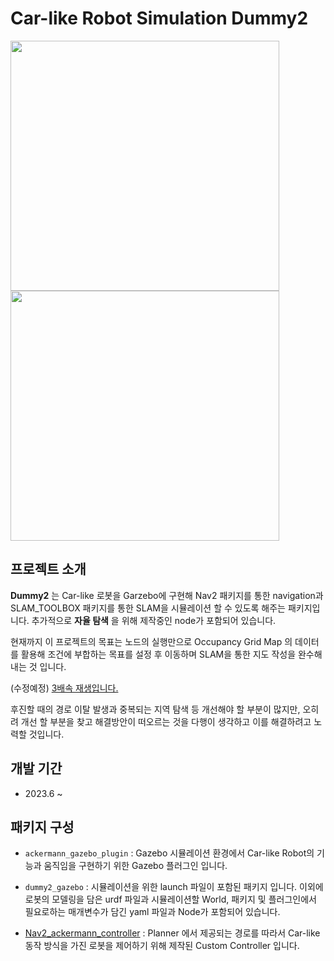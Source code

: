 # Car-like Robot Simulation __Dummy2__

<img src = "https://github.com/user-attachments/assets/30c32d0c-ce11-4ea5-bdbf-c6d86a9e6d4f" width="430" height="400"> <img src = "https://github.com/user-attachments/assets/80edad36-e67c-43a0-a945-7c514f113920" width="430" height="400">

## 프로젝트 소개
__Dummy2__ 는 Car-like 로봇을 Garzebo에 구현해 Nav2 패키지를 통한 navigation과 SLAM_TOOLBOX 패키지를 통한 SLAM을 시뮬레이션 할 수 있도록 해주는 패키지입니다. 추가적으로 __자율 탐색__ 을 위해 제작중인 node가 포함되어 있습니다.  

현재까지 이 프로젝트의 목표는 노드의 실행만으로 Occupancy Grid Map 의 데이터를 활용해 조건에 부합하는 목표를 설정 후 이동하며 SLAM을 통한 지도 작성을 완수해내는 것 입니다.  

(수정예정)
[3배속 재생입니다.](https://github.com/user-attachments/assets/9495880b-95de-4f5e-b62c-b21c66504839)


후진할 때의 경로 이탈 발생과 중복되는 지역 탐색 등 개선해야 할 부분이 많지만, 오히려 개선 할 부분을 찾고 해결방안이 떠오르는 것을 다행이 생각하고 이를 해결하려고 노력할 것입니다.  

## 개발 기간
* 2023.6 ~

## 패키지 구성
* `ackermann_gazebo_plugin` : Gazebo 시뮬레이션 환경에서 Car-like Robot의 기능과 움직임을 구현하기 위한 Gazebo 플러그인 입니다.  
* `dummy2_gazebo` : 시뮬레이션을 위한 launch 파일이 포함된 패키지 입니다. 이외에 로봇의 모델링을 담은 urdf 파일과 시뮬레이션할 World, 패키지 및 플러그인에서 필요로하는 매개변수가 담긴 yaml 파일과 Node가 포함되어 있습니다.

* [Nav2_ackermann_controller](https://github.com/Gone030/nav2_ackermann_controller) : Planner 에서 제공되는 경로를 따라서 Car-like 동작 방식을 가진 로봇을 제어하기 위해 제작된 Custom Controller 입니다.

  

